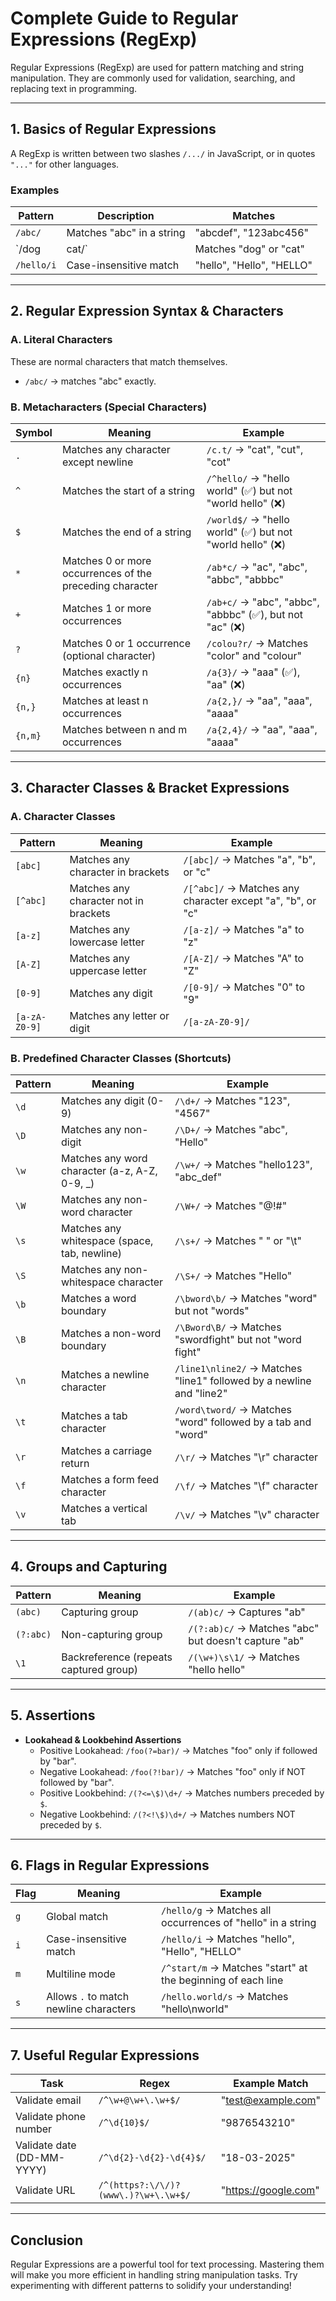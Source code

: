 # Complete Guide to Regular Expressions (RegExp)

Regular Expressions (RegExp) are used for pattern matching and string manipulation. They are commonly used for validation, searching, and replacing text in programming.

---

## 1. Basics of Regular Expressions
A RegExp is written between two slashes `/.../` in JavaScript, or in quotes `"..."` for other languages.

### Examples

| Pattern  | Description | Matches |
|----------|------------|---------|
| `/abc/` | Matches "abc" in a string | "abcdef", "123abc456" |
| `/dog|cat/` | Matches "dog" or "cat" | "dog", "cat" |
| `/hello/i` | Case-insensitive match | "hello", "Hello", "HELLO" |

---

## 2. Regular Expression Syntax & Characters

### A. Literal Characters
These are normal characters that match themselves.

- `/abc/` → matches "abc" exactly.

### B. Metacharacters (Special Characters)

| Symbol | Meaning | Example |
|--------|---------|---------|
| `.` | Matches any character except newline | `/c.t/` → "cat", "cut", "cot" |
| `^` | Matches the start of a string | `/^hello/` → "hello world" (✅) but not "world hello" (❌) |
| `$` | Matches the end of a string | `/world$/` → "hello world" (✅) but not "world hello" (❌) |
| `*` | Matches 0 or more occurrences of the preceding character | `/ab*c/` → "ac", "abc", "abbc", "abbbc" |
| `+` | Matches 1 or more occurrences | `/ab+c/` → "abc", "abbc", "abbbc" (✅), but not "ac" (❌) |
| `?` | Matches 0 or 1 occurrence (optional character) | `/colou?r/` → Matches "color" and "colour" |
| `{n}` | Matches exactly n occurrences | `/a{3}/` → "aaa" (✅), "aa" (❌) |
| `{n,}` | Matches at least n occurrences | `/a{2,}/` → "aa", "aaa", "aaaa" |
| `{n,m}` | Matches between n and m occurrences | `/a{2,4}/` → "aa", "aaa", "aaaa" |

---

## 3. Character Classes & Bracket Expressions

### A. Character Classes

| Pattern | Meaning | Example |
|---------|---------|---------|
| `[abc]` | Matches any character in brackets | `/[abc]/` → Matches "a", "b", or "c" |
| `[^abc]` | Matches any character not in brackets | `/[^abc]/` → Matches any character except "a", "b", or "c" |
| `[a-z]` | Matches any lowercase letter | `/[a-z]/` → Matches "a" to "z" |
| `[A-Z]` | Matches any uppercase letter | `/[A-Z]/` → Matches "A" to "Z" |
| `[0-9]` | Matches any digit | `/[0-9]/` → Matches "0" to "9" |
| `[a-zA-Z0-9]` | Matches any letter or digit | `/[a-zA-Z0-9]/` |

### B. Predefined Character Classes (Shortcuts)

| Pattern | Meaning | Example |
|---------|---------|---------|
| `\d` | Matches any digit (0-9) | `/\d+/` → Matches "123", "4567" |
| `\D` | Matches any non-digit | `/\D+/` → Matches "abc", "Hello" |
| `\w` | Matches any word character (a-z, A-Z, 0-9, _) | `/\w+/` → Matches "hello123", "abc_def" |
| `\W` | Matches any non-word character | `/\W+/` → Matches "@!#" |
| `\s` | Matches any whitespace (space, tab, newline) | `/\s+/` → Matches " " or "\t" |
| `\S` | Matches any non-whitespace character | `/\S+/` → Matches "Hello" |
| `\b` | Matches a word boundary | `/\bword\b/` → Matches "word" but not "words" |
| `\B` | Matches a non-word boundary | `/\Bword\B/` → Matches "swordfight" but not "word fight" |
| `\n` | Matches a newline character | `/line1\nline2/` → Matches "line1" followed by a newline and "line2" |
| `\t` | Matches a tab character | `/word\tword/` → Matches "word" followed by a tab and "word" |
| `\r` | Matches a carriage return | `/\r/` → Matches "\r" character |
| `\f` | Matches a form feed character | `/\f/` → Matches "\f" character |
| `\v` | Matches a vertical tab | `/\v/` → Matches "\v" character |

---

## 4. Groups and Capturing

| Pattern | Meaning | Example |
|---------|---------|---------|
| `(abc)` | Capturing group | `/(ab)c/` → Captures "ab" |
| `(?:abc)` | Non-capturing group | `/(?:ab)c/` → Matches "abc" but doesn't capture "ab" |
| `\1` | Backreference (repeats captured group) | `/(\w+)\s\1/` → Matches "hello hello" |

---

## 5. Assertions

- **Lookahead & Lookbehind Assertions**
  - Positive Lookahead: `/foo(?=bar)/` → Matches "foo" only if followed by "bar".
  - Negative Lookahead: `/foo(?!bar)/` → Matches "foo" only if NOT followed by "bar".
  - Positive Lookbehind: `/(?<=\$)\d+/` → Matches numbers preceded by `$`.
  - Negative Lookbehind: `/(?<!\$)\d+/` → Matches numbers NOT preceded by `$`.

---

## 6. Flags in Regular Expressions

| Flag | Meaning | Example |
|------|---------|---------|
| `g` | Global match | `/hello/g` → Matches all occurrences of "hello" in a string |
| `i` | Case-insensitive match | `/hello/i` → Matches "hello", "Hello", "HELLO" |
| `m` | Multiline mode | `/^start/m` → Matches "start" at the beginning of each line |
| `s` | Allows `.` to match newline characters | `/hello.world/s` → Matches "hello\nworld" |

---

## 7. Useful Regular Expressions

| Task | Regex | Example Match |
|------|-------|--------------|
| Validate email | `/^\w+@\w+\.\w+$/` | "test@example.com" |
| Validate phone number | `/^\d{10}$/` | "9876543210" |
| Validate date (DD-MM-YYYY) | `/^\d{2}-\d{2}-\d{4}$/` | "18-03-2025" |
| Validate URL | `/^(https?:\/\/)?(www\.)?\w+\.\w+$/` | "https://google.com" |

---

## Conclusion
Regular Expressions are a powerful tool for text processing. Mastering them will make you more efficient in handling string manipulation tasks. Try experimenting with different patterns to solidify your understanding!

